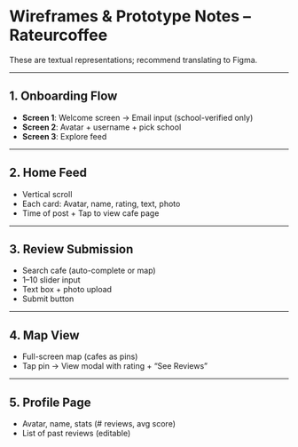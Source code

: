# Wireframes & Prototype Notes – Rateurcoffee

These are textual representations; recommend translating to Figma.

---
## 1. Onboarding Flow
- **Screen 1**: Welcome screen → Email input (school-verified only)
- **Screen 2**: Avatar + username + pick school
- **Screen 3**: Explore feed

---
## 2. Home Feed
- Vertical scroll
- Each card: Avatar, name, rating, text, photo
- Time of post + Tap to view cafe page

---
## 3. Review Submission
- Search cafe (auto-complete or map)
- 1–10 slider input
- Text box + photo upload
- Submit button

---
## 4. Map View
- Full-screen map (cafes as pins)
- Tap pin → View modal with rating + “See Reviews”

---
## 5. Profile Page
- Avatar, name, stats (# reviews, avg score)
- List of past reviews (editable)